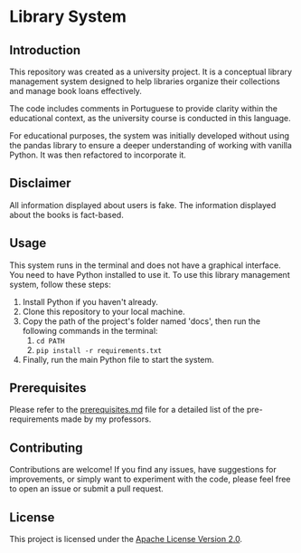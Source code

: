 # Library System

## Introduction

This repository was created as a university project. It is a conceptual library management system designed to help libraries organize their collections and manage book loans effectively.

The code includes comments in Portuguese to provide clarity within the educational context, as the university course is conducted in this language.

For educational purposes, the system was initially developed without using the pandas library to ensure a deeper understanding of working with vanilla Python. It was then refactored to incorporate it.

## Disclaimer

All information displayed about users is fake. The information displayed about the books is fact-based.

## Usage

This system runs in the terminal and does not have a graphical interface. You need to have Python installed to use it. To use this library management system, follow these steps:

1. Install Python if you haven't already.
2. Clone this repository to your local machine.
3. Copy the path of the project's folder named 'docs', then run the following commands in the terminal:
   1. `cd PATH`
   2. `pip install -r requirements.txt`
4. Finally, run the main Python file to start the system.

## Prerequisites

Please refer to the [prerequisites.md](./docs/prerequisites.md) file for a detailed list of the pre-requirements made by my professors.

## Contributing

Contributions are welcome! If you find any issues, have suggestions for improvements, or simply want to experiment with the code, please feel free to open an issue or submit a pull request.

## License

This project is licensed under the [Apache License Version 2.0](./docs/LICENSE).
